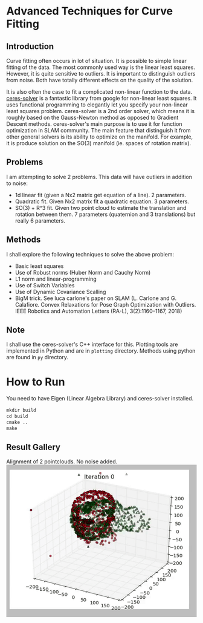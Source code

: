 # Advanced Techniques for Curve Fitting


## Introduction
Curve fitting often occurs in lot of situation. It is possible to simple
linear fitting of the data. The most commonly used way is the linear least squares.
However, it is quite sensitive to outliers. It is important to distinguish
outliers from noise. Both have totally different effects on the quality of the solution.

It is also often the case to fit a complicated non-linear function to the data.
[ceres-solver](http://ceres-solver.org/index.html) is a fantastic library from
google for non-linear least squares. It uses functional programming to elegantly
let you specify your non-linear least squares problem. ceres-solver is a
2nd order solver, which means it is roughly based on the Gauss-Newton method
as opposed to Gradient Descent methods. ceres-solver's main purpose is to
use it for function optimization in SLAM community. The main feature that
distinguish it from other general solvers is its ability to optimize on the
manifold. For example, it is produce solution on the SO(3) manifold (ie.
  spaces of rotation matrix).


## Problems
I am attempting to solve 2 problems. This data will have outliers in addition to noise:
- 1d linear fit (given a Nx2 matrix get equation of a line). 2 parameters.
- Quadratic fit. Given Nx2 matrix fit a quadratic equation. 3 parameters.
- SO(3) + R^3 fit. Given two point cloud to estimate the translation and rotation between them.
  7 parameters (quaternion and 3 translations) but really 6 parameters.

## Methods
I shall explore the following techniques to solve the above problem:
- Basic least squares
- Use of Robust norms (Huber Norm and Cauchy Norm)
- L1 norm and linear-programming
- Use of Switch Variables
- Use of Dynamic Covariance Scalling
- BigM trick. See luca carlone's paper on SLAM (L. Carlone and G. Calafiore. Convex Relaxations for Pose Graph Optimization with Outliers. IEEE Robotics and Automation Letters (RA-L), 3(2):1160–1167, 2018) 


## Note
I shall use the ceres-solver's C++ interface for this. Plotting tools are implemented
in Python and are in `plotting` directory. Methods using python are found in `py` directory.


# How to Run
You need to have Eigen (Linear Algebra Library) and ceres-solver installed.

```
mkdir build
cd build
cmake ..
make
```

## Result Gallery
Alignment of 2 pointclouds. No noise added.
![Align3d3d No Noise Added](gallery/align3d3d_no_noise_added.gif)
